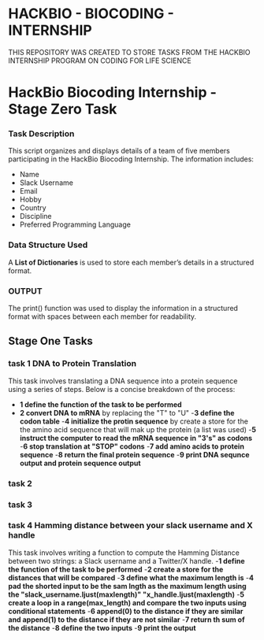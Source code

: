 # HACKBIO - BIOCODING - INTERNSHIP
THIS REPOSITORY WAS CREATED TO STORE TASKS FROM THE HACKBIO INTERNSHIP PROGRAM ON CODING FOR LIFE SCIENCE
# HackBio Biocoding Internship - Stage Zero Task
### Task Description
This script organizes and displays details of a team of five members participating in the HackBio Biocoding Internship. The information includes:
- Name
- Slack Username
- Email
- Hobby
- Country
- Discipline
- Preferred Programming Language
### Data Structure Used
A **List of Dictionaries** is used to store each member’s details in a structured format.
### OUTPUT
The print() function was used to display the information in a structured format with spaces between each member for readability.


## Stage One Tasks
### task 1 DNA to Protein Translation
This task involves translating a DNA sequence into a protein sequence using a series of steps. Below is a concise breakdown of the process:
- **1 define the function of the task to be performed**
- **2 convert DNA to mRNA** by replacing the "T" to "U"
-**3 define the codon table**
-**4 initialize the protin sequence** by create a store for the the amino acid sequence that will mak up the protein (a list was used)
-**5 instruct the computer to read the mRNA sequence in "3's" as codons**
-**6 stop translation at "STOP" codons**
-**7 add amino acids to protein sequence**
-**8 return the final protein sequence**
-**9 print DNA sequnce output and protein sequence output**

### task 2

### task 3

### task 4 Hamming distance between your slack username and X handle
This task involves writing a function to compute the Hamming Distance between two strings: a Slack username and a Twitter/X handle.
-**1 define the function of the task to be performed**
-**2 create a store for the distances that will be compared**
-**3 define what the maximum length is**
-**4 pad the shorted input to be the sam lngth as the maximum length using the "slack_username.ljust(maxlength)" "x_handle.ljust(maxlength)**
-**5 create a loop in a range(max_length) and compare the two inputs using conditional statements**
-**6 append(0) to the distance if they are similar and append(1) to the distance if they are not similar**
-**7 return th sum of the distance**
-**8 define the two inputs**
-**9 print the output**

